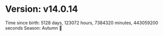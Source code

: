 # Version: v14.0.14
Time since birth: 5128 days, 123072 hours, 7384320 minutes, 443059200 seconds
Season: Autumn 🍁
